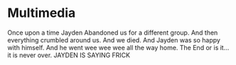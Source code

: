 # Multimedia
Once upon a time Jayden Abandoned us for a different group. And then everything crumbled around us. And we died. And Jayden was so happy with himself. And he went wee wee wee all the way home.
The End 
or is it...
it is never over.
JAYDEN IS SAYING FRICK

